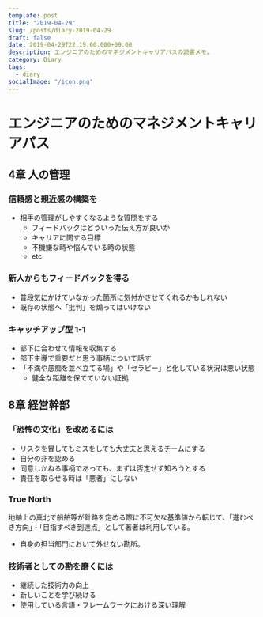 ```yaml
---
template: post
title: "2019-04-29"
slug: /posts/diary-2019-04-29
draft: false
date: 2019-04-29T22:19:00.000+09:00
description: エンジニアのためのマネジメントキャリアパスの読書メモ。
category: Diary
tags:
  - diary
socialImage: "/icon.png"
---
```


# エンジニアのためのマネジメントキャリアパス

## 4章 人の管理

### 信頼感と親近感の構築を

- 相手の管理がしやすくなるような質問をする
    - フィードバックはどういった伝え方が良いか
    - キャリアに関する目標
    - 不機嫌な時や悩んでいる時の状態
    - etc

### 新人からもフィードバックを得る

- 普段気にかけていなかった箇所に気付かさせてくれるかもしれない
- 既存の状態へ「批判」を煽ってはいけない

### キャッチアップ型 1-1

- 部下に合わせて情報を収集する
- 部下主導で重要だと思う事柄について話す
- 「不満や愚痴を並べ立てる場」や「セラピー」と化している状況は悪い状態
    - 健全な距離を保てていない証拠

## 8章 経営幹部

### 「恐怖の文化」を改めるには

- リスクを冒してもミスをしても大丈夫と思えるチームにする
- 自分の非を認める
- 同意しかねる事柄であっても、まずは否定せず知ろうとする
- 責任を取らせる時は「悪者」にしない

### True North

地軸上の真北で船舶等が針路を定める際に不可欠な基準値から転じて、「進むべき方向」・「目指すべき到達点」として著者は利用している。

- 自身の担当部門において外せない勘所。

### 技術者としての勘を磨くには

- 継続した技術力の向上
- 新しいことを学び続ける
- 使用している言語・フレームワークにおける深い理解